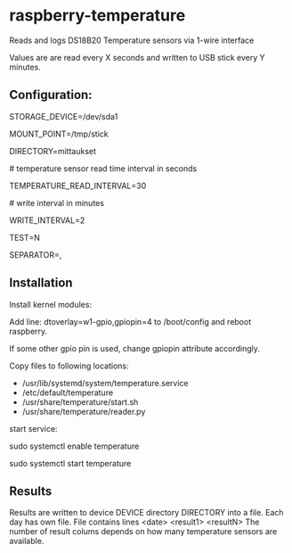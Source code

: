 # raspberry-temperature
Reads and logs DS18B20 Temperature sensors via 1-wire interface

Values are are read every X seconds and written to USB stick every Y minutes.

## Configuration:

STORAGE_DEVICE=/dev/sda1

MOUNT_POINT=/tmp/stick

DIRECTORY=mittaukset

\# temperature sensor read time interval in seconds

TEMPERATURE_READ_INTERVAL=30

\# write interval in minutes 

WRITE_INTERVAL=2

TEST=N

SEPARATOR=,

## Installation

Install kernel modules:

Add line: dtoverlay=w1-gpio,gpiopin=4 to /boot/config and reboot raspberry.

If some other gpio pin is used, change gpiopin attribute accordingly.

Copy files to following locations:
* /usr/lib/systemd/system/temperature.service
* /etc/default/temperature
* /usr/share/temperature/start.sh
* /usr/share/temperature/reader.py

start service:

sudo systemctl enable temperature

sudo systemctl start temperature

## Results

Results are written to device DEVICE directory DIRECTORY into a file. Each day has own file.
File contains lines \<date>	\<result1>	\<resultN>
The number of result colums depends on how many temperature sensors are available.

